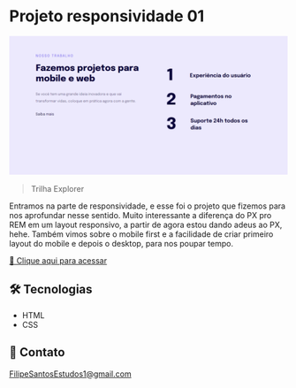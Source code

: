 # Projeto responsividade 01 

![preview](./.github/preview.png)

> Trilha Explorer

Entramos na parte de responsividade, e esse foi o projeto que fizemos para nos aprofundar nesse sentido. Muito interessante a diferença do PX pro REM em um layout responsivo, a partir de agora estou dando adeus ao PX, hehe. Também vimos sobre o mobile first e a facilidade de criar primeiro layout do mobile e depois o desktop, para nos poupar tempo.

[🔗 Clique aqui para acessar](https://filipesantos07.github.io/Rocketseat-responsividade-projeto-01/)

## 🛠️ Tecnologias

- HTML
- CSS

## 💛 Contato

FilipeSantosEstudos1@gmail.com
